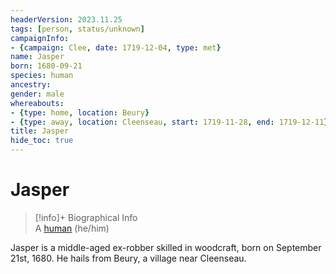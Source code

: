```yaml
---
headerVersion: 2023.11.25
tags: [person, status/unknown]
campaignInfo:
- {campaign: Clee, date: 1719-12-04, type: met}
name: Jasper
born: 1680-09-21
species: human
ancestry:
gender: male
whereabouts:
- {type: home, location: Beury}
- {type: away, location: Cleenseau, start: 1719-11-28, end: 1719-12-11}
title: Jasper
hide_toc: true
---
```

# Jasper
>[!info]+ Biographical Info  
> A [human](<../../species/humans/humans.md>) (he/him)  
>   
>>   
>> 

Jasper is a middle-aged ex-robber skilled in woodcraft, born on September 21st, 1680. He hails from Beury, a village near Cleenseau.
